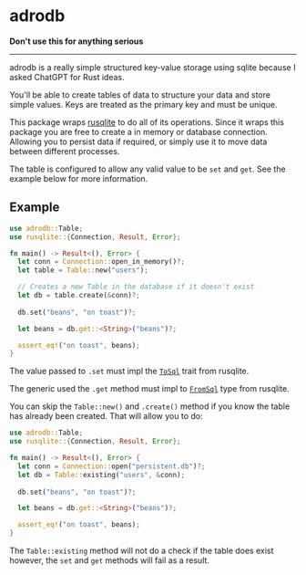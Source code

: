 # adrodb

**Don't use this for anything serious**

---

adrodb is a really simple structured key-value storage using sqlite because I asked ChatGPT for Rust ideas.

You'll be able to create tables of data to structure your data and store simple values. Keys are treated as the primary key and must be unique.

This package wraps [rusqlite](https://github.com/rusqlite/rusqlite) to do all of its operations. Since it wraps this package you are free to create a in memory or database connection. Allowing you to persist data if required, or simply use it to move data between different processes.

The table is configured to allow any valid value to be `set` and `get`. See the example below for more information.

## Example

```rust
use adrodb::Table;
use rusqlite::{Connection, Result, Error};

fn main() -> Result<(), Error> {
  let conn = Connection::open_in_memory()?;
  let table = Table::new("users");

  // Creates a new Table in the database if it doesn't exist
  let db = table.create(&conn)?;
  
  db.set("beans", "on toast")?;

  let beans = db.get::<String>("beans")?;

  assert_eq!("on toast", beans);
}
```

The value passed to `.set` must impl the [`ToSql`](https://docs.rs/rusqlite/latest/rusqlite/trait.ToSql.html) trait from rusqlite.

The generic used the `.get` method must impl to [`FromSql`](https://docs.rs/rusqlite/latest/rusqlite/types/trait.FromSql.html) type from rusqlite.

You can skip the `Table::new()` and `.create()` method if you know the table has already been created. That will allow you to do:

```rust
use adrodb::Table;
use rusqlite::{Connection, Result, Error};

fn main() -> Result<(), Error> {
  let conn = Connection::open("persistent.db")?;
  let db = Table::existing("users", &conn);
  
  db.set("beans", "on toast")?;

  let beans = db.get::<String>("beans")?;

  assert_eq!("on toast", beans);
}
```

The `Table::existing` method will not do a check if the table does exist however, the `set` and `get` methods will fail as a result.
